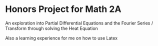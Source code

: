 # Honors Project for Math 2A

An exploration into Partial Differential Equations and the Fourier Series / Transform
through solving the Heat Equation

Also a learning experience for me on how to use Latex 